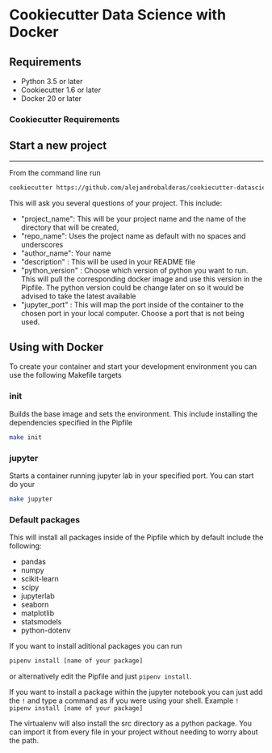 # Cookiecutter Data Science with Docker

## Requirements

- Python 3.5 or later
- Cookiecutter 1.6 or later
- Docker 20 or later

### Cookiecutter Requirements

## Start a new project

---

From the command line run

```bash
cookiecutter https://github.com/alejandrobalderas/cookiecutter-datascience-docker
```

This will ask you several questions of your project. This include:

- "project_name": This will be your project name and the name of the directory that will be created,
- "repo_name": Uses the project name as default with no spaces and underscores
- "author_name": Your name
- "description" : This will be used in your README file
- "python_version" : Choose which version of python you want to run. This will pull the corresponding docker image and use this version in the Pipfile. The python version could be change later on so it would be advised to take the latest available
- "jupyter_port" : This will map the port inside of the container to the chosen port in your local computer. Choose a port that is not being used.

## Using with Docker

To create your container and start your development environment you can use the following Makefile targets

### init

Builds the base image and sets the environment. This include installing the dependencies specified in the Pipfile

```bash
make init
```

### jupyter

Starts a container running jupyter lab in your specified port. You can start do your

```bash
make jupyter
```

### Default packages

This will install all packages inside of the Pipfile which by default include the following:

- pandas
- numpy
- scikit-learn
- scipy
- jupyterlab
- seaborn
- matplotlib
- statsmodels
- python-dotenv

If you want to install aditional packages you can run

```bash
pipenv install [name of your package]
```

or alternatively edit the Pipfile and just `pipenv install`.

If you want to install a package within the jupyter notebook you can just add the `!` and type a command as if you were using your shell. Example `! pipenv install [name of your package]`

The virtualenv will also install the src directory as a python package. You can import it from every file in your project without needing to worry about the path.
